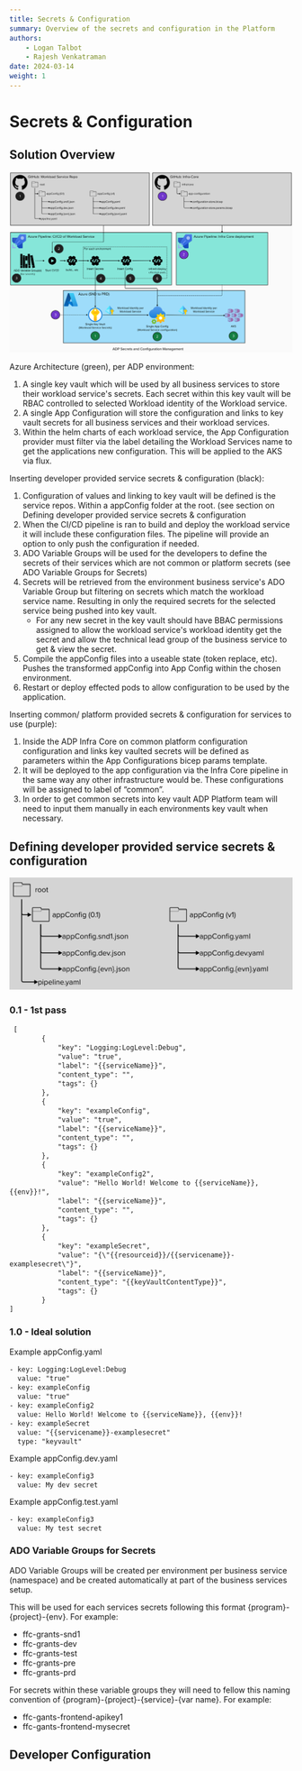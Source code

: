 ```yaml
---
title: Secrets & Configuration
summary: Overview of the secrets and configuration in the Platform
authors:
    - Logan Talbot
    - Rajesh Venkatraman
date: 2024-03-14
weight: 1
---
```

# Secrets & Configuration

## Solution Overview

![FCP ADP Architecture_2023-10-11_14-23-20.png](../../images/config-and-secrets.png)

Azure Architecture (green), per ADP environment:

1. A single key vault which will be used by all business services to store their workload service's secrets. Each secret within this key vault will be RBAC controlled to selected Workload identity of the Workload service.
2. A single App Configuration will store the configuration and links to key vault secrets for all business services and their workload services.
3. Within the helm charts of each workload service, the App Configuration provider must filter via the label detailing the Workload Services name to get the applications new configuration. This will be applied to the AKS via flux.

Inserting developer provided service secrets & configuration (black):

1. Configuration of values and linking to key vault will be defined is the service repos. Within a appConfig folder at the root. (see section on Defining developer provided service secrets & configuration
2. When the CI/CD pipeline is ran to build and deploy the workload service it will include these configuration files. The pipeline will provide an option to only push the configuration if needed.
3. ADO Variable Groups will be used for the developers to define the secrets of their services which are not common or platform secrets (see ADO Variable Groups for Secrets)
4. Secrets will be retrieved from the environment business service's ADO Variable Group but filtering on secrets which match the workload service name. Resulting in only the required secrets for the selected service being pushed into key vault.
   - For any new secret in the key vault should have BBAC permissions assigned to allow the workload service's workload identity get the secret and allow the technical lead group of the business service to get & view the secret.
5. Compile the appConfig files into a useable state (token replace, etc). Pushes the transformed appConfig into App Config within the chosen environment.
6. Restart or deploy effected pods to allow configuration to be used by the application.

Inserting common/ platform provided secrets & configuration for services to use (purple):

1. Inside the ADP Infra Core on common platform configuration configuration and links key vaulted secrets will be defined as parameters within the App Configurations bicep params template.
2. It will be deployed to the app configuration via the Infra Core pipeline in the same way any other infrastructure would be. These configurations will be assigned to label of “common”.
3. In order to get common secrets into key vault ADP Platform team will need to input them manually in each environments key vault when necessary.

## Defining developer provided service secrets & configuration

![FCP ADP Architecture_2023-10-10_12-21-35.png](../../images/config-structure.png)

### 0.1 - 1st pass

```
 [
        {
            "key": "Logging:LogLevel:Debug",
            "value": "true",
            "label": "{{serviceName}}",
            "content_type": "",
            "tags": {}
        },
        {
            "key": "exampleConfig",
            "value": "true",
            "label": "{{serviceName}}",
            "content_type": "",
            "tags": {}
        },
        {
            "key": "exampleConfig2",
            "value": "Hello World! Welcome to {{serviceName}}, {{env}}!",
            "label": "{{serviceName}}",
            "content_type": "",
            "tags": {}
        },
        {
            "key": "exampleSecret",
            "value": "{\"{{resourceid}}/{{servicename}}-examplesecret\"}",
            "label": "{{serviceName}}",
            "content_type": "{{keyVaultContentType}}",
            "tags": {}
        }
]

```

### 1.0 - Ideal solution

Example appConfig.yaml

```
- key: Logging:LogLevel:Debug
  value: "true"
- key: exampleConfig
  value: "true" 
- key: exampleConfig2
  value: Hello World! Welcome to {{serviceName}}, {{env}}!
- key: exampleSecret
  value: "{{servicename}}-examplesecret"
  type: "keyvault"
```

Example appConfig.dev.yaml

```
- key: exampleConfig3
  value: My dev secret
```

Example appConfig.test.yaml

```
- key: exampleConfig3
  value: My test secret
```

### ADO Variable Groups for Secrets

ADO Variable Groups will be created per environment per business service (namespace) and be created automatically at part of the business services setup.

This will be used for each services secrets following this format {program}-{project}-{env}. For example:

- ffc-grants-snd1
- ffc-grants-dev
- ffc-grants-test
- ffc-grants-pre
- ffc-grants-prd

For secrets within these variable groups they will need to fellow this naming convention of {program}-{project}-{service}-{var name}. For example:

- ffc-gants-frontend-apikey1
- ffc-gants-frontend-mysecret

## Developer Configuration
